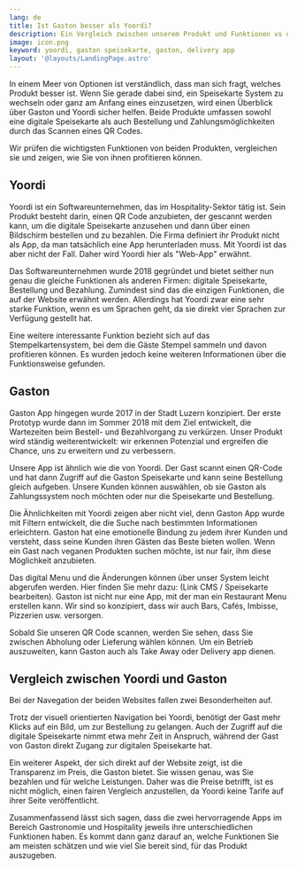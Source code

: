 ```yaml
---
lang: de
title: Ist Gaston besser als Yoordi?
description: Ein Vergleich zwischen unserem Produkt und Funktionen vs denen eines unserer Konkurrenten wird hier durchgeführt
image: icon.png
keyword: yoordi, gaston speisekarte, gaston, delivery app
layout: '@layouts/LandingPage.astro'
---
```


In einem Meer von Optionen ist verständlich, dass man sich fragt, welches Produkt besser ist. Wenn Sie gerade dabei sind, ein Speisekarte System zu wechseln oder ganz am Anfang eines einzusetzen, wird einen Überblick über Gaston und Yoordi sicher helfen. Beide Produkte umfassen sowohl eine digitale Speisekarte als auch Bestellung und Zahlungsmöglichkeiten durch das Scannen eines QR Codes. 

Wir prüfen die wichtigsten Funktionen von beiden Produkten, vergleichen sie und zeigen, wie Sie von ihnen profitieren können.

## Yoordi

Yoordi ist ein Softwareunternehmen, das im Hospitality-Sektor tätig ist. Sein Produkt besteht darin, einen QR Code anzubieten, der gescannt werden kann, um die digitale Speisekarte anzusehen und dann über einen Bildschirm bestellen und zu bezahlen. Die Firma definiert ihr Produkt nicht als App, da man tatsächlich eine App herunterladen muss. Mit Yoordi ist das aber nicht der Fall. Daher wird Yoordi hier als "Web-App" erwähnt.

Das Softwareunternehmen wurde 2018 gegründet und bietet seither nun genau die gleiche Funktionen als anderen Firmen: digitale Speisekarte, Bestellung und Bezahlung. Zumindest sind das die einzigen Funktionen, die auf der Website erwähnt werden. Allerdings hat Yoordi zwar eine sehr starke Funktion, wenn es um Sprachen geht, da sie direkt vier Sprachen zur Verfügung gestellt hat. 

Eine weitere interessante Funktion bezieht sich auf das Stempelkartensystem, bei dem die Gäste Stempel sammeln und davon profitieren können. Es wurden jedoch keine weiteren Informationen über die Funktionsweise gefunden.

## Gaston

Gaston App hingegen wurde 2017 in der Stadt Luzern konzipiert. Der erste Prototyp wurde dann im Sommer 2018 mit dem Ziel entwickelt, die Wartezeiten beim Bestell- und Bezahlvorgang zu verkürzen. Unser Produkt wird ständig weiterentwickelt: wir erkennen Potenzial und ergreifen die Chance, uns zu erweitern und zu verbessern.

Unsere App ist ähnlich wie die von Yoordi. Der Gast scannt einen QR-Code und hat dann Zugriff auf die Gaston Speisekarte und kann seine Bestellung gleich aufgeben. Unsere Kunden können auswählen, ob sie Gaston als Zahlungssystem noch möchten oder nur die Speisekarte und Bestellung.

Die Ähnlichkeiten mit Yoordi zeigen aber nicht viel, denn Gaston App wurde mit Filtern entwickelt, die die Suche nach bestimmten Informationen erleichtern. Gaston hat eine emotionelle Bindung zu jedem ihrer Kunden und versteht, dass seine Kunden ihren Gästen das Beste bieten wollen. Wenn ein Gast nach veganen Produkten suchen möchte, ist nur fair, ihm diese Möglichkeit anzubieten.

Das digital Menu und die Änderungen können über unser System leicht abgerufen werden. Hier finden Sie mehr dazu: (Link CMS / Speisekarte bearbeiten). Gaston ist nicht nur eine App, mit der man ein Restaurant Menu erstellen kann. Wir sind so konzipiert, dass wir auch Bars, Cafés, Imbisse, Pizzerien usw. versorgen. 

Sobald Sie unseren QR Code scannen, werden Sie sehen, dass Sie zwischen Abholung oder Lieferung wählen können. Um ein Betrieb auszuweiten, kann Gaston auch als Take Away oder Delivery app dienen.

## Vergleich zwischen Yoordi und Gaston

Bei der Navegation der beiden Websites fallen zwei Besonderheiten auf.

Trotz der visuell orientierten Navigation bei Yoordi, benötigt der Gast mehr Klicks auf ein Bild, um zur Bestellung zu gelangen. Auch der Zugriff auf die digitale Speisekarte nimmt etwa mehr Zeit in Anspruch, während der Gast von Gaston direkt Zugang zur digitalen Speisekarte hat. 

Ein weiterer Aspekt, der sich direkt auf der Website zeigt, ist die Transparenz im Preis, die Gaston bietet. Sie wissen genau, was Sie bezahlen und für welche Leistungen. Daher was die Preise betrifft, ist es nicht möglich, einen fairen Vergleich anzustellen, da Yoordi keine Tarife auf ihrer Seite veröffentlicht.

Zusammenfassend lässt sich sagen, dass die zwei hervorragende Apps im Bereich Gastronomie und Hospitality jeweils ihre unterschiedlichen Funktionen haben. Es kommt dann ganz darauf an, welche Funktionen Sie am meisten schätzen und wie viel Sie bereit sind, für das Produkt auszugeben.